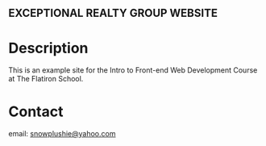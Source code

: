 EXCEPTIONAL REALTY GROUP WEBSITE
---

# Description

This is an example site for the Intro to Front-end Web Development Course at The Flatiron School.

# Contact

email: snowplushie@yahoo.com
 
